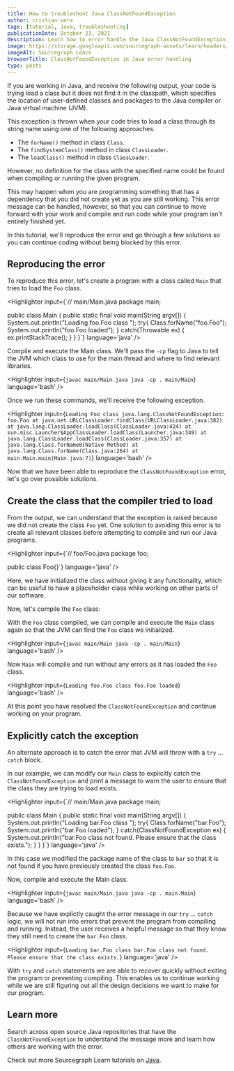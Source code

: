 ```yaml
---
title: How to troubleshoot Java ClassNotFoundException
author: cristian-vera
tags: [tutorial, Java, troubleshooting]
publicationDate: October 23, 2021
description: Learn how to error handle the Java ClassNotFoundException
image: https://storage.googleapis.com/sourcegraph-assets/learn/headers/sourcegraph-learn-header.png
imageAlt: Sourcegraph Learn
browserTitle: ClassNotFoundException in Java error handling
type: posts
---
```


If you are working in Java, and receive the following output, your code is trying load a class but it does not find it in the classpath, which specifies the location of user-defined classes and packages to the Java compiler or Java virtual machine (JVM).

<Highlighter
input='java.lang.ClassNotFoundException: foo.Foo'
language='bash'
/>

This exception is thrown when your code tries to load a class through its string name using one of the following approaches.

- The `forName()` method in class `Class`.
- The `findSystemClass()` method in class `ClassLoader`.
- The `loadClass()` method in class `ClassLoader`.

However, no definition for the class with the specified name could be found when compiling or running the given program.

This may happen when you are programming something that has a dependency that you did not create yet as you are still working. This error message can be handled, however, so that you can continue to move forward with your work and compile and run code while your program isn't entirely finished yet. 

In this tutorial, we'll reproduce the error and go through a few solutions so you can continue coding without being blocked by this error. 

## Reproducing the error

To reproduce this error, let's create a program with a class called `Main` that tries to load the `Foo` class.

<Highlighter
input={`// main/Main.java
package main;

public class Main {
    public static final void main(String argv[]) {
        System.out.println("Loading foo.Foo class ");
        try{
            Class.forName("foo.Foo");
            System.out.println("foo.Foo loaded");
        } catch(Throwable ex) {
            ex.printStackTrace();
        }
    }
}`}
language='java'
/>

Compile and execute the Main class. We'll pass the `-cp` flag to Java to tell the JVM which class to use for the main thread and where to find relevant libraries.

<Highlighter
input={`javac main/Main.java
java -cp . main/Main`}
language='bash'
/>

Once we run these commands, we'll receive the following exception. 

<Highlighter
input={`Loading Foo class
java.lang.ClassNotFoundException: foo.Foo
        at java.net.URLClassLoader.findClass(URLClassLoader.java:382)
        at java.lang.ClassLoader.loadClass(ClassLoader.java:424)
        at sun.misc.Launcher$AppClassLoader.loadClass(Launcher.java:349)
        at java.lang.ClassLoader.loadClass(ClassLoader.java:357)
        at java.lang.Class.forName0(Native Method)
        at java.lang.Class.forName(Class.java:264)
        at main.Main.main(Main.java:7)`}
language='bash'
/>

Now that we have been able to reproduce the `ClassNotFoundException` error, let's go over possible solutions.

## Create the class that the compiler tried to load

From the output, we can understand that the exception is raised because we did not create the class `Foo` yet. One solution to avoiding this error is to create all relevant classes before attempting to compile and run our Java programs. 

<Highlighter
input={`// foo/Foo.java
package foo;

public class Foo{}`}
language='java'
/>

Here, we have initialized the class without giving it any functionality, which can be useful to have a placeholder class while working on other parts of our software.

Now, let's compile the `Foo` class:

<Highlighter
input='javac foo/Foo.java'
language='bash'
/>

With the `Foo` class compiled, we can compile and execute the `Main` class again so that the JVM can find the `Foo` class we initialized. 

<Highlighter
input={`javac main/Main
java -cp . main/Main`}
language='bash'
/>

Now `Main` will compile and run without any errors as it has loaded the `Foo` class. 

<Highlighter
input={`Loading foo.Foo class
foo.Foo loaded`}
language='bash'
/>

At this point you have resolved the `ClassNotFoundException` and continue working on your program.

## Explicitly catch the exception

An alternate approach is to catch the error that JVM will throw with a `try` ... `catch` block. 

In our example, we can modify our `Main` class to explicitly catch the `ClassNotFoundException` and print a message to warn the user to ensure that the class they are trying to load exists.

<Highlighter
input={`// main/Main.java
package main;

public class Main {
    public static final void main(String argv[]) {
        System.out.println("Loading bar.Foo class ");
        try{
            Class.forName("bar.Foo");
            System.out.println("bar.Foo loaded");
        } catch(ClassNotFoundException ex) {
            System.out.println("bar.Foo class not found. Please ensure that the class exists.");
        }
    }
}`}
language='java'
/>

In this case we modified the package name of the class to `bar` so that it is not found if you have previously created the class `foo.Foo`.

Now, compile and execute the Main class.

<Highlighter
input={`javac main/Main.java
java -cp . main.Main`}
language='bash'
/>

Because we have explictly caught the error message in our `try` ... `catch` logic, we will not run into errors that prevent the program from compiling and running. Instead, the user receives a helpful message so that they know they still need to create the `bar.Foo` class. 

<Highlighter
input={`Loading bar.Foo class
bar.Foo class not found. Please ensure that the class exists.`}
language='java'
/>

With `try` and `catch` statements we are able to recover quickly without exiting the program or preventing compiling. This enables us to continue working while we are still figuring out all the design decisions we want to make for our program. 

## Learn more

Search across open source Java repositories that have the `ClassNotFoundException` to understand the message more and learn how others are working with the error.

<SourcegraphSearch query="ClassNotFoundException lang:java" patternType="literal"/>

Check out more Sourcegraph Learn tutorials on [Java](https://learn.sourcegraph.com/tags/java).
